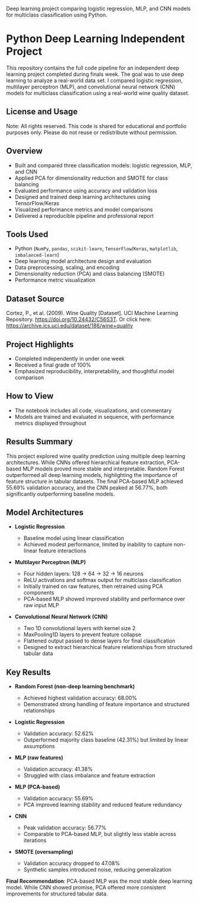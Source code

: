 Deep learning project comparing logistic regression, MLP, and CNN models for multiclass classification using Python.

# Python Deep Learning Independent Project

This repository contains the full code pipeline for an independent deep learning project completed during finals week. The goal was to use deep learning to analyze a real-world data set.  I compared logistic regression, multilayer perceptron (MLP), and convolutional neural network (CNN) models for multiclass classification using a real-world wine quality dataset.

## License and Usage
Note: All rights reserved.  This code is shared for educational and portfolio purposes only. Please do not reuse or redistribute without permission.

## Overview

- Built and compared three classification models: logistic regression, MLP, and CNN
- Applied PCA for dimensionality reduction and SMOTE for class balancing
- Evaluated performance using accuracy and validation loss
- Designed and trained deep learning architectures using TensorFlow/Keras
- Visualized performance metrics and model comparisons
- Delivered a reproducible pipeline and professional report

## Tools Used

- Python (`NumPy`, `pandas`, `scikit-learn`, `TensorFlow`/`Keras`, `matplotlib`, `imbalanced-learn`)
- Deep learning model architecture design and evaluation
- Data preprocessing, scaling, and encoding
- Dimensionality reduction (PCA) and class balancing (SMOTE)
- Performance metric visualization

## Dataset Source
Cortez, P., et al. (2009). Wine Quality [Dataset]. UCI Machine Learning Repository. https://doi.org/10.24432/C56S3T.
Or click here:  https://archive.ics.uci.edu/dataset/186/wine+quality
  
## Project Highlights

- Completed independently in under one week
- Received a final grade of 100%
- Emphasized reproducibility, interpretability, and thoughtful model comparison

## How to View

- The notebook includes all code, visualizations, and commentary
- Models are trained and evaluated in sequence, with performance metrics displayed throughout

## Results Summary

This project explored wine quality prediction using multiple deep learning architectures. While CNNs offered hierarchical feature extraction, PCA-based MLP models proved more stable and interpretable. Random Forest outperformed all deep learning models, highlighting the importance of feature structure in tabular datasets. The final PCA-based MLP achieved 55.69% validation accuracy, and the CNN peaked at 56.77%, both significantly outperforming baseline models.

## Model Architectures

- **Logistic Regression**
  - Baseline model using linear classification
  - Achieved modest performance, limited by inability to capture non-linear feature interactions

- **Multilayer Perceptron (MLP)**
  - Four hidden layers: 128 → 64 → 32 → 16 neurons
  - ReLU activations and softmax output for multiclass classification
  - Initially trained on raw features, then retrained using PCA components
  - PCA-based MLP showed improved stability and performance over raw input MLP

- **Convolutional Neural Network (CNN)**
  - Two 1D convolutional layers with kernel size 2
  - MaxPooling1D layers to prevent feature collapse
  - Flattened output passed to dense layers for final classification
  - Designed to extract hierarchical feature relationships from structured tabular data

## Key Results

- **Random Forest (non-deep learning benchmark)**
  - Achieved highest validation accuracy: 68.00%
  - Demonstrated strong handling of feature importance and structured relationships

- **Logistic Regression**
  - Validation accuracy: 52.62%
  - Outperformed majority class baseline (42.31%) but limited by linear assumptions

- **MLP (raw features)**
  - Validation accuracy: 41.38%
  - Struggled with class imbalance and feature extraction

- **MLP (PCA-based)**
  - Validation accuracy: 55.69%
  - PCA improved learning stability and reduced feature redundancy

- **CNN**
  - Peak validation accuracy: 56.77%
  - Comparable to PCA-based MLP, but slightly less stable across iterations

- **SMOTE (oversampling)**
  - Validation accuracy dropped to 47.08%
  - Synthetic samples introduced noise, reducing generalization

**Final Recommendation**: PCA-based MLP was the most stable deep learning model. While CNN showed promise, PCA offered more consistent improvements for structured tabular data.



